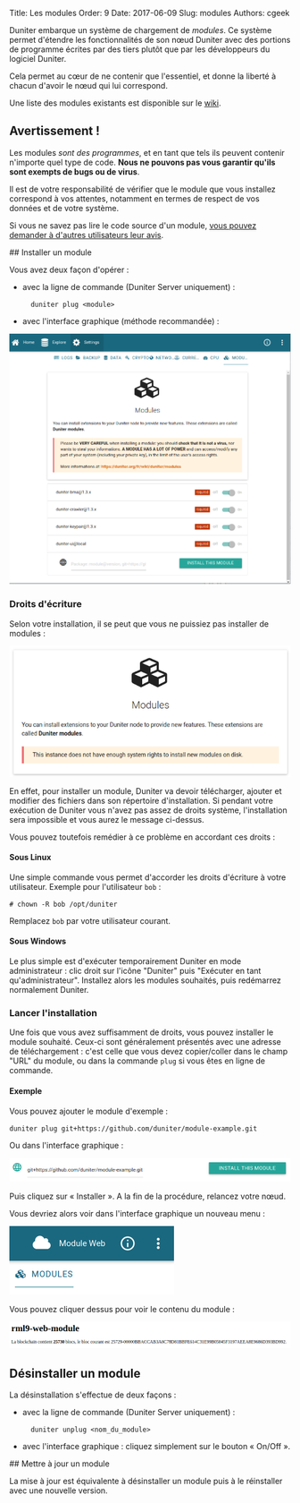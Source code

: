 Title: Les modules
Order: 9
Date: 2017-06-09
Slug: modules
Authors: cgeek

Duniter embarque un système de chargement de *modules*. Ce système permet d'étendre les fonctionnalités de son nœud Duniter avec des portions de programme écrites par des tiers plutôt que par les développeurs du logiciel Duniter.

Cela permet au cœur de ne contenir que l'essentiel, et donne la liberté à chacun d'avoir le nœud qui lui correspond.

Une liste des modules existants est disponible sur le [wiki](../liste-modules).

## Avertissement !

Les modules *sont des programmes*, et en tant que tels ils peuvent contenir n'importe quel type de code. **Nous ne pouvons pas vous garantir qu'ils sont exempts de bugs ou de virus**.

Il est de votre responsabilité de vérifier que le module que vous installez correspond à vos attentes, notamment en termes de respect de vos données et de votre système.

Si vous ne savez pas lire le code source d'un module, [vous pouvez demander à d'autres utilisateurs leur avis](https://forum.duniter.org/c/dev/modules).

## Installer un module

Vous avez deux façon d'opérer :

* avec la ligne de commande (Duniter Server uniquement) : 


        duniter plug <module>

* avec l'interface graphique (méthode recommandée) : 

![](../../../images/modules/modules_ui.png)
    
### Droits d'écriture

Selon votre installation, il se peut que vous ne puissiez pas installer de modules : 

![](../../../images/modules/modules_droits.png)

En effet, pour installer un module, Duniter va devoir télécharger, ajouter et modifier des fichiers dans son répertoire d'installation. Si pendant votre exécution de Duniter vous n'avez pas assez de droits système, l'installation sera impossible et vous aurez le message ci-dessus.

Vous pouvez toutefois remédier à ce problème en accordant ces droits : 

#### Sous Linux

Une simple commande vous permet d'accorder les droits d'écriture à votre utilisateur. Exemple pour l'utilisateur `bob` :

    # chown -R bob /opt/duniter
    
Remplacez `bob` par votre utilisateur courant.

#### Sous Windows

Le plus simple est d'exécuter temporairement Duniter en mode administrateur : clic droit sur l'icône "Duniter" puis "Exécuter en tant qu'administrateur". Installez alors les modules souhaités, puis redémarrez normalement Duniter.

### Lancer l'installation

Une fois que vous avez suffisamment de droits, vous pouvez installer le module souhaité. Ceux-ci sont généralement présentés avec une adresse de téléchargement : c'est celle que vous devez copier/coller dans le champ "URL" du module, ou dans la commande `plug` si vous êtes en ligne de commande.

#### Exemple 

Vous pouvez ajouter le module d'exemple :

    duniter plug git+https://github.com/duniter/module-example.git
    
Ou dans l'interface graphique : 

![](../../../images/modules/modules_install.png)

Puis cliquez sur « Installer ». A la fin de la procédure, relancez votre nœud.

Vous devriez alors voir dans l'interface graphique un nouveau menu :

![](../../../images/modules/modules_menu.png)

Vous pouvez cliquer dessus pour voir le contenu du module :

![](../../../images/modules/modules_resultat.png)

## Désinstaller un module

La désinstallation s'effectue de deux façons : 

* avec la ligne de commande (Duniter Server uniquement) : 


        duniter unplug <nom_du_module>

* avec l'interface graphique : cliquez simplement sur le bouton « On/Off ».

## Mettre à jour un module

La mise à jour est équivalente à désinstaller un module puis à le réinstaller avec une nouvelle version.
